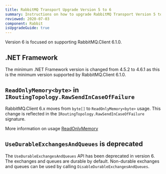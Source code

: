```yaml
---
title: RabbitMQ Transport Upgrade Version 5 to 6
summary: Instructions on how to upgrade RabbitMQ Transport Version 5 to 6.
reviewed: 2020-07-03
component: Rabbit
isUpgradeGuide: true
---
```


Version 6 is focused on supporting RabbitMQ.Client 6.1.0.

## .NET Framework

The minimum .NET Framework version is changed from 4.5.2 to 4.6.1 as this is the minimum version supported by RabbitMQ.Client 6.1.0.

## `ReadOnlyMemory<byte>` in `IRoutingTopology.RawSendInCaseOfFailure`

RabbitMQ.Client 6.x moves from `byte[]` to `ReadOnlyMemory<byte>` usage. This change is reflected in the `IRoutingTopology.RawSendInCaseOfFailure` signature.

More information on usage [ReadOnlyMemory<T>](https://docs.microsoft.com/en-us/dotnet/standard/memory-and-spans/memory-t-usage-guidelines)

## `UseDurableExchangesAndQueues` is deprecated

The `UseDurableExchangesAndQueues` API has been deprecated in version 6. The exchanges and queues are durable by default. Non-durable exchanges and queues can be used by calling `DisableDurableExchangesAndQueues`.
